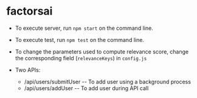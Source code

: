 # factorsai

- To execute server, run `npm start` on the command line.
- To execute test, run `npm test` on the command line.

- To change the parameters used to compute relevance score, change the corresponding field (`relevanceKeys`) in `config.js`

- Two APIs:
  - <host>/api/users/submitUser -- To add user using a background process
  - <host>/api/users/addUser -- To add user during API call
